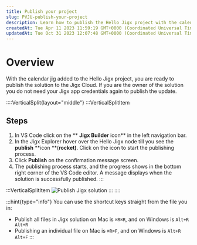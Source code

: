 ```yaml
---
title: Publish your project
slug: PVJU-publish-your-project
description: Learn how to publish the Hello Jigx project with the calendar Jig added. Follow step-by-step instructions on using the JigxBuilder icon in VSCode, publishing the solution, and tracking the progress in the editor. Get notified when the publishing process i
createdAt: Tue Apr 11 2023 11:59:19 GMT+0000 (Coordinated Universal Time)
updatedAt: Tue Oct 31 2023 12:07:48 GMT+0000 (Coordinated Universal Time)
---
```


# Overview

With the calendar jig added to the Hello Jigx project, you are ready to publish the solution to the Jigx Cloud. If you are the owner of the solution you do not need your Jigx app credentials again to publish the update.&#x20;

::::VerticalSplit{layout="middle"}
:::VerticalSplitItem
## Steps

1. In VS Code click on the ** **Jigx Builder** icon** in the left navigation bar.
2. In the Jigx Explorer hover over the Hello Jigx node till you see the **publish** **icon **(**rocket)**. Click on the icon to start the publishing process.&#x20;
3. Click **Publish** on the confirmation message screen.
4. The publishing process starts, and the progress shows in the bottom right corner of the VS Code editor. A message displays when the solution is successfully published.
:::

:::VerticalSplitItem
![Publish Jigx solution](https://archbee-image-uploads.s3.amazonaws.com/x7vdIDH6-ScTprfmi2XXX/4aVdHCTQrC2FBbn56gWBS_calendarpublish.png "Publish Jigx solution")
:::
::::

:::hint{type="info"}
You can use the shortcut keys straight from the file you in:&#x20;

- Publish all files in Jigx solution on Mac is `⌘R⌘R`, and on Windows is `Alt+R Alt+R`
- Publishing an individual file on Mac is `⌘R⌘F`, and on Windows is `Alt+R Alt+F`
:::





